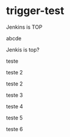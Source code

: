 # trigger-test

Jenkins is TOP

abcde

Jenkis is top?


teste


teste 2

teste 2


teste 3

teste 4


teste 5



teste 6
